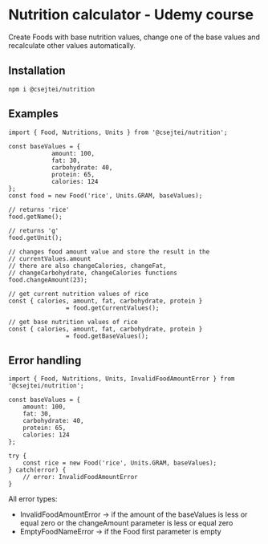 # Nutrition calculator - Udemy course

Create Foods with base nutrition values, change one of the base values and recalculate other values automatically.

## Installation

```
npm i @csejtei/nutrition
```

## Examples

```
import { Food, Nutritions, Units } from '@csejtei/nutrition';

const baseValues = {
            amount: 100,
            fat: 30,
            carbohydrate: 40,
            protein: 65,
            calories: 124
};
const food = new Food('rice', Units.GRAM, baseValues);

// returns 'rice'
food.getName();

// returns 'g'
food.getUnit();

// changes food amount value and store the result in the
// currentValues.amount
// there are also changeCalories, changeFat, 
// changeCarbohydrate, changeCalories functions
food.changeAmount(23);

// get current nutrition values of rice
const { calories, amount, fat, carbohydrate, protein }
                = food.getCurrentValues();

// get base nutrition values of rice
const { calories, amount, fat, carbohydrate, protein }
                = food.getBaseValues();
```

## Error handling

```
import { Food, Nutritions, Units, InvalidFoodAmountError } from '@csejtei/nutrition';

const baseValues = {
    amount: 100,
    fat: 30,
    carbohydrate: 40,
    protein: 65,
    calories: 124
};

try {
    const rice = new Food('rice', Units.GRAM, baseValues);
} catch(error) {
    // error: InvalidFoodAmountError
}
```

All error types:
- InvalidFoodAmountError -> if the amount of the baseValues is less or equal zero or the changeAmount parameter is less or equal zero
- EmptyFoodNameError -> if the Food first parameter is empty
